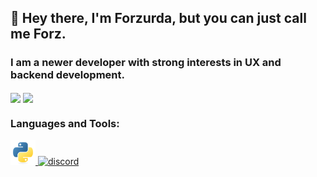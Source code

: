 ## 👋 Hey there, I'm Forzurda, but you can just call me Forz.
### I am a newer developer with strong interests in UX and backend development.


<a align="center">
  <img height=200 align="center" src="https://github-readme-stats.vercel.app/api?username=Forzurda&show_icons=true&bg_color=30,e96443,904e95&title_color=fff&text_color=fff&hide_border=true&include_all_commits=true&hide=contribs,issues&rank_icon=github" />
</a>
<a align="center">
  <img height=200 align="center" src="https://github-readme-stats.vercel.app/api/top-langs?username=Forzurda&layout=compact&langs_count=4&bg_color=30,e96443,904e95&title_color=fff&text_color=fff&hide_border=true&card_width=320" />
</a>


<h3 align="left">Languages and Tools:</h3>
<p align="left"> 
</a> 
<a href="https://www.python.org" target="_blank" rel="noreferrer"> <img src="https://raw.githubusercontent.com/devicons/devicon/master/icons/python/python-original.svg" alt="python" width="40" height="40"/> </a> 
<a href="https://discord.gg" target="_blank" rel="noreferrer"> <img src="https://assets-global.website-files.com/6257adef93867e50d84d30e2/62595384e89d1d54d704ece7_3437c10597c1526c3dbd98c737c2bcae.svg" alt="discord" width="40" height="40"/> 
</a>
</p>
